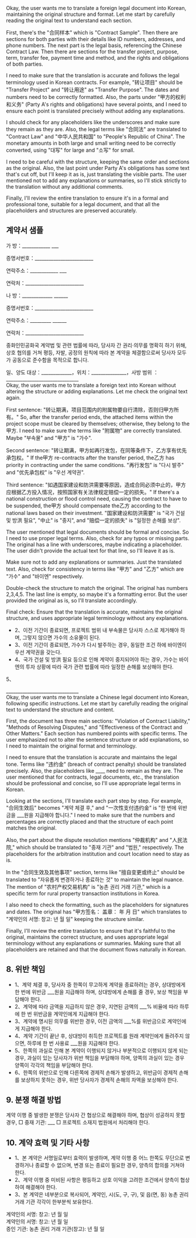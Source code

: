 <think>
Okay, the user wants me to translate a foreign legal document into Korean, maintaining the original structure and format. Let me start by carefully reading the original text to understand each section.

First, there's the "合同样本" which is "Contract Sample". Then there are sections for both parties with their details like ID numbers, addresses, and phone numbers. The next part is the legal basis, referencing the Chinese Contract Law. Then there are sections for the transfer project, purpose, term, transfer fee, payment time and method, and the rights and obligations of both parties.

I need to make sure that the translation is accurate and follows the legal terminology used in Korean contracts. For example, "转让项目" should be "Transfer Project" and "转让用途" as "Transfer Purpose". The dates and numbers need to be correctly formatted. Also, the parts under "甲方的权利和义务" (Party A's rights and obligations) have several points, and I need to ensure each point is translated precisely without adding any explanations.

I should check for any placeholders like the underscores and make sure they remain as they are. Also, the legal terms like "合同法" are translated to "Contract Law" and "中华人民共和国" to "People's Republic of China". The monetary amounts in both large and small writing need to be correctly converted, using "대写" for large and "소写" for small.

I need to be careful with the structure, keeping the same order and sections as the original. Also, the last point under Party A's obligations has some text that's cut off, but I'll keep it as is, just translating the visible parts. The user mentioned not to add any explanations or summaries, so I'll stick strictly to the translation without any additional comments.

Finally, I'll review the entire translation to ensure it's in a formal and professional tone, suitable for a legal document, and that all the placeholders and structures are preserved accurately.
</think>

## 계약서 샘플

가    방：\_\_\_\_\_\_\_\_\_\_\_\_          \_\_\_

증명서번호：\_\_\_\_\_\_\_\_\_\_\_\_\_\_\_\_\_\_\_\_\_\_\_\_\_

연락주소：\_\_\_\_\_\_\_\_\_\_\_\_          \_\_\_

연락처：\_\_\_\_\_\_\_\_\_\_\_\_\_\_\_\_\_\_\_\_\_\_\_\_\_

나    방：\_\_\_\_\_\_\_\_\_\_\_\_\_      \_\_\_\_\_\_

증명서번호：\_\_\_\_\_\_\_\_\_\_\_\_\_\_\_\_\_\_\_\_\_\_\_\_\_

연락주소：\_\_\_\_\_\_\_\_\_          \_\_\_\_\_\_

연락처：\_\_\_\_\_\_\_\_\_\_\_\_\_\_\_\_\_\_\_\_\_\_\_\_\_

중화인민공화국 계약법 및 관련 법률에 따라, 당사자 간 권리·의무를 명확히 하기 위해, 상호 협의를 거쳐 평등, 자발, 공정의 원칙에 따라 본 계약을 체결함으로써 당사자 모두가 공동으로 준수함을 목적으로 합니다.

일、양도 대상：\_\_\_\_\_\_\_\_\_\_\_\_\_，위치：\_\_\_\_\_\_\_\_\_\_\_\_\_\_\_，사방 범위 ：\_\_\_\_\_\_\_\_\_\_\_\_\_\_\_\_\_\_\_\_\_\_\_\_\_\_\_\_\_\_\_\
<think>
Okay, the user wants me to translate a foreign text into Korean without altering the structure or adding explanations. Let me check the original text again.

First sentence: "转让期满，项目范围内的附属物要自行清除，否则归甲方所 有。" So, after the transfer period ends, the attached items within the project scope must be cleared by themselves; otherwise, they belong to the甲方. I need to make sure the terms like "附属物" are correctly translated. Maybe "부속물" and "甲方" is "가수". 

Second sentence: "转让期满，甲方如再行发包，在同等条件下，乙方享有优先 承包权。" If the甲方 re-contracts after the transfer period, the乙方 has priority in contracting under the same conditions. "再行发包" is "다시 발주" and "优先承包权" is "우선 계약권".

Third sentence: "如遇国家建设和防洪需要等原因，造成合同必须中止的，甲方应根据乙方投入情况，按照国家有关法律规定赔偿一定的损失。" If there's a national construction or flood control need, causing the contract to have to be suspended, the甲方 should compensate the乙方 according to the national laws based on their investment. "国家建设和防洪需要" is "국가 건설 및 방洪 필요", "中止" is "중지", and "赔偿一定的损失" is "일정한 손해를 보상".

The user mentioned that legal documents should be formal and concise. So I need to use proper legal terms. Also, check for any typos or missing parts. The original has a line with underscores, maybe indicating a placeholder. The user didn't provide the actual text for that line, so I'll leave it as is.

Make sure not to add any explanations or summaries. Just the translated text. Also, check for consistency in terms like "甲方" and "乙方" which are "가수" and "바이엔" respectively. 

Double-check the structure to match the original. The original has numbers 2,3,4,5. The last line is empty, so maybe it's a formatting error. But the user provided the original as is, so I'll translate accordingly. 

Final check: Ensure that the translation is accurate, maintains the original structure, and uses appropriate legal terminology without any explanations.
</think>

- 2、이전 기간이 종료되면, 프로젝트 범위 내 부속물은 당사자 스스로 제거해야 하며, 그렇지 않으면 가수의 소유물이 된다.
- 3、이전 기간이 종료되면, 가수가 다시 발주하는 경우, 동일한 조건 하에 바이엔이 우선 계약권을 갖는다.
- 4、국가 건설 및 방洪 필요 등으로 인해 계약이 중지되어야 하는 경우, 가수는 바이엔의 투자 상황에 따라 국가 관련 법률에 따라 일정한 손해를 보상해야 한다.

5、

\_\_\_\_\_\_\_\_\_\_\_\_\_\_\_\_\_\_\_\_\_\_\_\_\_\_\_\_\_\_\_\
<think>
Okay, the user wants me to translate a Chinese legal document into Korean, following specific instructions. Let me start by carefully reading the original text to understand the structure and content.

First, the document has three main sections: "Violation of Contract Liability," "Methods of Resolving Disputes," and "Effectiveness of the Contract and Other Matters." Each section has numbered points with specific terms. The user emphasized not to alter the sentence structure or add explanations, so I need to maintain the original format and terminology.

I need to ensure that the translation is accurate and maintains the legal tone. Terms like "违约金" (breach of contract penalty) should be translated precisely. Also, the placeholders like \_\_\_\_ need to remain as they are. The user mentioned that for contracts, legal documents, etc., the translation should be professional and concise, so I'll use appropriate legal terms in Korean.

Looking at the sections, I'll translate each part step by step. For example, "合同生效后" becomes "계약 체결 후," and "一次性支付违约金" is "한 번에 위반금을 ___원을 지급해야 합니다." I need to make sure that the numbers and percentages are correctly placed and that the structure of each point matches the original.

Also, the part about the dispute resolution mentions "仲裁机构" and "人民法院," which should be translated to "중재 기관" and "법원," respectively. The placeholders for the arbitration institution and court location need to stay as is.

In the "合同生效及其他事项" section, terms like "擅自变更或终止" should be translated to "자유롭게 변경하거나 종료하는 것" to maintain the legal nuance. The mention of "农村产权交易机构" is "농촌 권리 거래 기관," which is a specific term for rural property transaction institutions in Korea.

I also need to check the formatting, such as the placeholders for signatures and dates. The original has "甲方签名： 盖章： 年   月  日" which translates to "계약인의 서명: 창고: 년  월 일" keeping the structure similar.

Finally, I'll review the entire translation to ensure that it's faithful to the original, maintains the correct structure, and uses appropriate legal terminology without any explanations or summaries. Making sure that all placeholders are retained and that the document flows naturally in Korean.
</think>

## 8. 위반 책임

- 1、계약 체결 후, 당사자 중 한쪽이 무고하게 계약을 종료하려는 경우, 상대방에게 한 번에 위반금 ___원을 지급해야 하며, 상대방에게 손해를 줄 경우, 보상 책임을 부담해야 한다.
- 2、계약에 따라 금액을 지급하지 않은 경우, 지연된 금액의 ___% 비율에 따라 하루에 한 번 위반금을 계약인에게 지급해야 한다.
- 3、계약에 명시된 의무를 위반한 경우, 이전 금액의 ___%를 위반금으로 계약인에게 지급해야 한다.
- 4、계약 기간이 끝난 후, 상대방이 취득한 프로젝트를 원래 계약인에게 돌려주지 않으면, 하루에 한 번 사용료 ___원을 지급해야 한다.
- 5、한쪽의 과실로 인해 본 계약이 이행되지 않거나 부분적으로 이행되지 않게 되는 경우, 과실이 있는 당사자가 위반 책임을 부담해야 하며, 양쪽의 과실이 있는 경우 양쪽이 각각의 책임을 부담해야 한다.
- 6、한쪽의 위반으로 인해 다른쪽에 경제적 손해가 발생하고, 위반금이 경제적 손해를 보상하지 못하는 경우, 위반 당사자가 경제적 손해의 차액을 보상해야 한다.

## 9. 분쟁 해결 방법

계약 이행 중 발생한 분쟁은 당사자 간 협상으로 해결해야 하며, 협상이 성공하지 못할 경우, □ 중재 기관: ___ □ 프로젝트 소재지 법원에서 처리해야 한다.

## 10. 계약 효력 및 기타 사항

- 1、본 계약은 서명일로부터 효력이 발생하며, 계약 이행 중 어느 한쪽도 무단으로 변경하거나 종료할 수 없으며, 변경 또는 종료이 필요한 경우, 양측의 합의를 거쳐야 한다.
- 2、계약 이행 중 미비된 사항은 평등하고 상호 이익을 고려한 조건에서 양측이 협상하여 해결해야 한다.
- 3、본 계약은 네부분으로 복사되어, 계약인, 시(도, 구, 구), 및 읍(면, 동) 농촌 권리 거래 기관 각각이 한부분씩 보유한다.

계약인의 서명: 창고: 년  월  일  
계약인의 서명: 창고: 년  월  일  
증인 기관: 농촌 권리 거래 기관(창고): 년  월  일